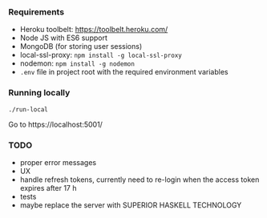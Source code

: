 ### Requirements

- Heroku toolbelt: https://toolbelt.heroku.com/
- Node JS with ES6 support
- MongoDB (for storing user sessions)
- local-ssl-proxy: `npm install -g local-ssl-proxy`  
- nodemon: `npm install -g nodemon`
- `.env` file in project root with the required environment variables

### Running locally

`./run-local`

Go to https://localhost:5001/

### TODO  

- proper error messages
- UX
- handle refresh tokens, currently need to re-login when the access token expires after 17 h
- tests
- maybe replace the server with SUPERIOR HASKELL TECHNOLOGY
